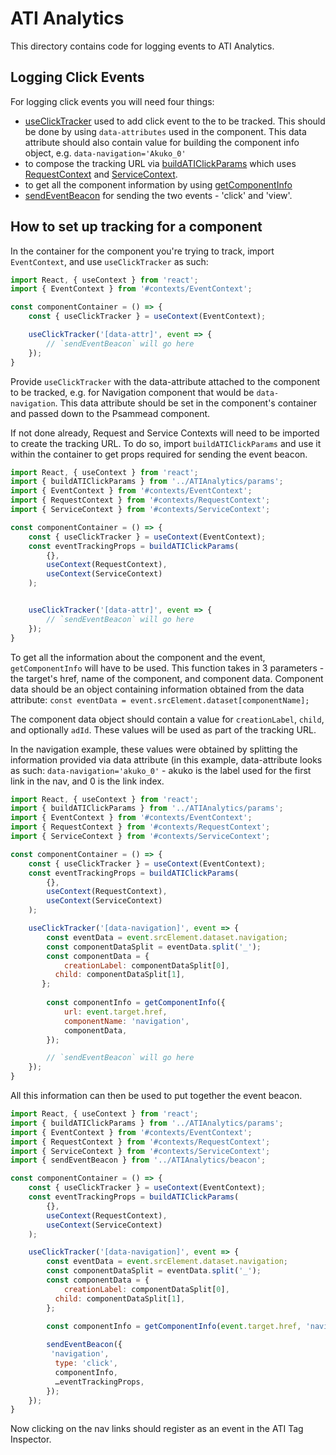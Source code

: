 # ATI Analytics

This directory contains code for logging events to ATI Analytics.

## Logging Click Events
For logging click events you will need four things:
* [useClickTracker](https://github.com/bbc/simorgh/blob/latest/src/app/contexts/EventContext/index.jsx) used to add click event to the to be tracked. This should be done by using `data-attributes` used in the component. This data attribute should also contain value for building the component info object, e.g. `data-navigation='Akuko_0'`
* to compose the tracking URL via [buildATIClickParams](https://github.com/bbc/simorgh/blob/latest/src/app/containers/ATIAnalytics/params/index.js#L41) which uses [RequestContext](https://github.com/bbc/simorgh/blob/latest/src/app/contexts/RequestContext/index.jsx) and [ServiceContext](https://github.com/bbc/simorgh/blob/latest/src/app/contexts/ServiceContext/index.jsx).
* to get all the component information by using [getComponentInfo](https://github.com/bbc/simorgh/blob/latest/src/app/lib/analyticsUtils/index.js)
* [sendEventBeacon](https://github.com/bbc/simorgh/blob/latest/src/app/containers/ATIAnalytics/beacon/index.js) for sending the two events - 'click' and 'view'.

## How to set up tracking for a component
In the container for the component you're trying to track,  import `EventContext`, and use `useClickTracker` as such:

```jsx
import React, { useContext } from 'react';
import { EventContext } from '#contexts/EventContext';

const componentContainer = () => {
	const { useClickTracker } = useContext(EventContext);

	useClickTracker('[data-attr]', event => {
		// `sendEventBeacon` will go here
	});
}
```

Provide `useClickTracker` with the data-attribute attached to the component to be tracked, e.g. for Navigation component that would be `data-navigation`. This data attribute should be set in the component's container and passed down to the Psammead component.

If not done already, Request and Service Contexts will need to be imported to create the tracking URL. To do so, import `buildATIClickParams` and use it within the container to get props required for sending the event beacon.

```jsx
import React, { useContext } from 'react';
import { buildATIClickParams } from '../ATIAnalytics/params';
import { EventContext } from '#contexts/EventContext';
import { RequestContext } from '#contexts/RequestContext';
import { ServiceContext } from '#contexts/ServiceContext';

const componentContainer = () => {
	const { useClickTracker } = useContext(EventContext);
	const eventTrackingProps = buildATIClickParams(
		{},
		useContext(RequestContext),
    	useContext(ServiceContext)
	);


	useClickTracker('[data-attr]', event => {
		// `sendEventBeacon` will go here
	});
}
```

To get all the information about the component and the event, `getComponentInfo` will have to be used. This function takes in 3 parameters - the target's href, name of the component, and component data.
Component data should be an object containing information obtained from the data attribute:
`const eventData = event.srcElement.dataset[componentName];` 

The component data object should contain a value for `creationLabel`, `child`, and optionally `adId`. These values will be used as part of the tracking URL.

In the navigation example, these values were obtained by splitting the information provided via data attribute (in this example, data-attribute looks as such: `data-navigation='akuko_0'` - akuko is the label used for the first link in the nav, and 0 is the link index.

```jsx
import React, { useContext } from 'react';
import { buildATIClickParams } from '../ATIAnalytics/params';
import { EventContext } from '#contexts/EventContext';
import { RequestContext } from '#contexts/RequestContext';
import { ServiceContext } from '#contexts/ServiceContext';

const componentContainer = () => {
	const { useClickTracker } = useContext(EventContext);
	const eventTrackingProps = buildATIClickParams(
		{},
		useContext(RequestContext),
    	useContext(ServiceContext)
	);

	useClickTracker('[data-navigation]', event => {
		const eventData = event.srcElement.dataset.navigation;
		const componentDataSplit = eventData.split('_');
		const componentData = {
			creationLabel: componentDataSplit[0],
	      child: componentDataSplit[1],
	   };
	
		const componentInfo = getComponentInfo({
			url: event.target.href,
			componentName: 'navigation',
			componentData,
		});

		// `sendEventBeacon` will go here
	});
}
```

All this information can then be used to put together the event beacon.

```jsx
import React, { useContext } from 'react';
import { buildATIClickParams } from '../ATIAnalytics/params';
import { EventContext } from '#contexts/EventContext';
import { RequestContext } from '#contexts/RequestContext';
import { ServiceContext } from '#contexts/ServiceContext';
import { sendEventBeacon } from '../ATIAnalytics/beacon';

const componentContainer = () => {
	const { useClickTracker } = useContext(EventContext);
	const eventTrackingProps = buildATIClickParams(
		{},
		useContext(RequestContext),
    	useContext(ServiceContext)
	);

	useClickTracker('[data-navigation]', event => {
		const eventData = event.srcElement.dataset.navigation;
		const componentDataSplit = eventData.split('_');
		const componentData = {
			creationLabel: componentDataSplit[0],
		  child: componentDataSplit[1],
		};
		
		const componentInfo = getComponentInfo(event.target.href, 'navigation', componentData);

		sendEventBeacon({
	     'navigation',
	      type: 'click',
	      componentInfo,
	      …eventTrackingProps,
	    });
	});
}
```

Now clicking on the nav links should register as an event in the ATI Tag Inspector.
